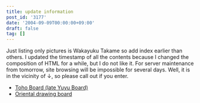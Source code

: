 ```yaml
---
title: update information
post_id: '3177'
date: '2004-09-09T00:00:00+09:00'
draft: false
tag: []
---
```


Just listing only pictures is Wakayuku Takame so add index earlier than others. I updated the timestamp of all the contents because I changed the composition of HTML for a while, but I do not like it. For server maintenance from tomorrow, site browsing will be impossible for several days. Well, it is in the vicinity of ↓, so please call out if you enter.

*   [Toho Board (late Yuyu Board)](http://jbbs.livedoor.jp/computer/6306/)
*   [Oriental drawing board](http://www5d.biglobe.ne.jp/%7Ecoolier2/e_cau.html)